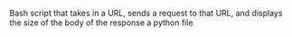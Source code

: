 Bash script that takes in a URL, sends a request to that URL, and displays the size of the body of the response
a python file
